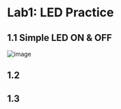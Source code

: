# Lab1: LED Practice

## 1.1 Simple LED ON & OFF

![image](https://user-images.githubusercontent.com/89304181/131235571-79e60021-7b0d-4038-820c-a6b83685e332.png)


## 1.2


## 1.3

